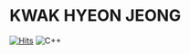 
# KWAK HYEON JEONG
[![Hits](https://hits.seeyoufarm.com/api/count/incr/badge.svg?url=https%3A%2F%2Fgithub.com%2Fkwakrhkr59&count_bg=%23BDFEFF&title_bg=%2377E7E9&icon=&icon_color=%23E7E7E7&title=hits&edge_flat=false)](https://hits.seeyoufarm.com)
![C++](https://img.shields.io/badge/C++-00599C.svg?style=for-the-badge&logo=C++&logoColor=White)
